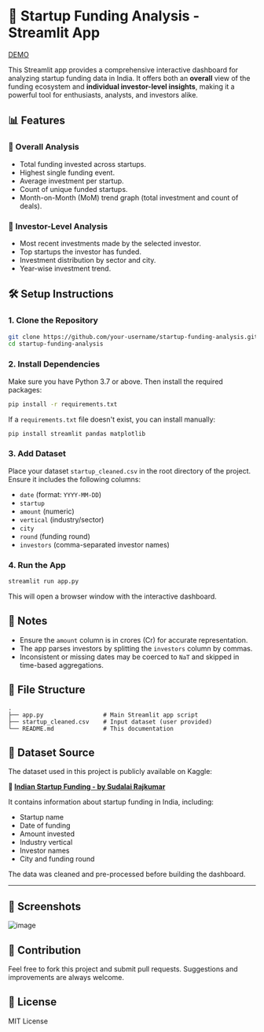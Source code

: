 

# 🚀 Startup Funding Analysis - Streamlit App
[DEMO](https://app-indianstartup-omi2fj3gnhnsnxffb8wau9.streamlit.app/)

This Streamlit app provides a comprehensive interactive dashboard for analyzing startup funding data in India. It offers both an **overall** view of the funding ecosystem and **individual investor-level insights**, making it a powerful tool for enthusiasts, analysts, and investors alike.

## 📊 Features

### 🧮 Overall Analysis

* Total funding invested across startups.
* Highest single funding event.
* Average investment per startup.
* Count of unique funded startups.
* Month-on-Month (MoM) trend graph (total investment and count of deals).

### 💼 Investor-Level Analysis

* Most recent investments made by the selected investor.
* Top startups the investor has funded.
* Investment distribution by sector and city.
* Year-wise investment trend.

## 🛠️ Setup Instructions

### 1. Clone the Repository

```bash
git clone https://github.com/your-username/startup-funding-analysis.git
cd startup-funding-analysis
```

### 2. Install Dependencies

Make sure you have Python 3.7 or above. Then install the required packages:

```bash
pip install -r requirements.txt
```

If a `requirements.txt` file doesn't exist, you can install manually:

```bash
pip install streamlit pandas matplotlib
```

### 3. Add Dataset

Place your dataset `startup_cleaned.csv` in the root directory of the project. Ensure it includes the following columns:

* `date` (format: `YYYY-MM-DD`)
* `startup`
* `amount` (numeric)
* `vertical` (industry/sector)
* `city`
* `round` (funding round)
* `investors` (comma-separated investor names)

### 4. Run the App

```bash
streamlit run app.py
```

This will open a browser window with the interactive dashboard.

## 📌 Notes

* Ensure the `amount` column is in crores (Cr) for accurate representation.
* The app parses investors by splitting the `investors` column by commas.
* Inconsistent or missing dates may be coerced to `NaT` and skipped in time-based aggregations.

## 📁 File Structure

```
.
├── app.py                 # Main Streamlit app script
├── startup_cleaned.csv    # Input dataset (user provided)
└── README.md              # This documentation
```
## 📂 Dataset Source

The dataset used in this project is publicly available on Kaggle:

**🔗 [Indian Startup Funding - by Sudalai Rajkumar](https://www.kaggle.com/datasets/sudalairajkumar/indian-startup-funding)**

It contains information about startup funding in India, including:

* Startup name
* Date of funding
* Amount invested
* Industry vertical
* Investor names
* City and funding round

The data was cleaned and pre-processed before building the dashboard.

---

## 📸 Screenshots

![image](https://github.com/user-attachments/assets/ad38564a-2a90-4a69-a332-ac043c614611)


## 🙌 Contribution

Feel free to fork this project and submit pull requests. Suggestions and improvements are always welcome.

## 📃 License

MIT License

